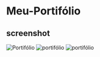 # Meu-Portifólio
## screenshot
<img src="https://media.discordapp.net/attachments/979043101488349214/1025799292306346127/Screenshot_2.png?width=1242&height=573" alt="Portifólio">
<img src="https://media.discordapp.net/attachments/979043101488349214/1025799292729954394/Screenshot_3.png?width=1298&height=574" alt="portifólio">
<img src="https://media.discordapp.net/attachments/979043101488349214/1025799293312970792/Screenshot_4.png?width=1262&height=573" alt="portifólio">
